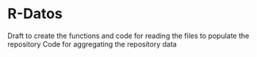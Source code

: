 # R-Datos
Draft to create the functions and code for reading the files
to populate the repository
Code for aggregating the repository data
